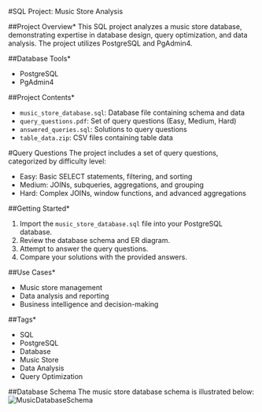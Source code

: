 #SQL Project: Music Store Analysis

##Project Overview*
This SQL project analyzes a music store database, demonstrating expertise in database design, query optimization, and data analysis. The project utilizes PostgreSQL and PgAdmin4.

##Database Tools*
- PostgreSQL
- PgAdmin4

##Project Contents*
- `music_store_database.sql`: Database file containing schema and data
- `query_questions.pdf`: Set of query questions (Easy, Medium, Hard)
- `answered_queries.sql`: Solutions to query questions
- `table_data.zip`: CSV files containing table data

#Query Questions
The project includes a set of query questions, categorized by difficulty level:
- Easy: Basic SELECT statements, filtering, and sorting
- Medium: JOINs, subqueries, aggregations, and grouping
- Hard: Complex JOINs, window functions, and advanced aggregations

##Getting Started*
1. Import the `music_store_database.sql` file into your PostgreSQL database.
2. Review the database schema and ER diagram.
3. Attempt to answer the query questions.
4. Compare your solutions with the provided answers.

##Use Cases*
- Music store management
- Data analysis and reporting
- Business intelligence and decision-making

##Tags*
- SQL
- PostgreSQL
- Database
- Music Store
- Data Analysis
- Query Optimization

##Database Schema
The music store database schema is illustrated below:
![MusicDatabaseSchema](https://user-images.githubusercontent.com/112153548/213707717-bfc9f479-52d9-407b-99e1-e94db7ae10a3.png)

